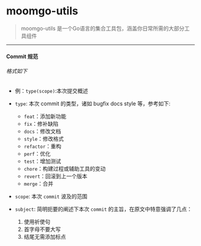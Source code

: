 # moomgo-utils
> moomgo-utils 是一个Go语言的集合工具包，涵盖你日常所需的大部分工具组件



---
#### Commit 规范

###### 格式如下

* 例：`type(scope)`:本次提交概述
* `type`: 本次 commit 的类型，诸如 bugfix docs style 等，参考如下:   

    * `feat`：添加新功能
    * `fix`：修补缺陷
    * `docs`：修改文档
    * `style`：修改格式
    * `refactor`：重构
    * `perf`：优化
    * `test`：增加测试
    * `chore`：构建过程或辅助工具的变动
    * `revert`：回滚到上一个版本
    * `merge`：合并

* `scope`: 本次 `commit` 波及的范围
* `subject`: 简明扼要的阐述下本次 `commit` 的主旨，在原文中特意强调了几点：

    1. 使用祈使句
    2. 首字母不要大写
    3. 结尾无需添加标点

